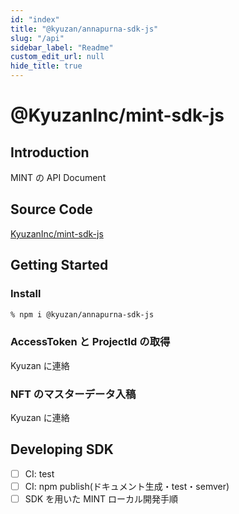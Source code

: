 ```yaml
---
id: "index"
title: "@kyuzan/annapurna-sdk-js"
slug: "/api"
sidebar_label: "Readme"
custom_edit_url: null
hide_title: true
---
```


# @KyuzanInc/mint-sdk-js

## Introduction

MINT の API Document

## Source Code

[KyuzanInc/mint-sdk-js](https://github.com/KyuzanInc/mint-sdk-js)

## Getting Started

### Install

```bash
% npm i @kyuzan/annapurna-sdk-js
```

### AccessToken と ProjectId の取得

Kyuzan に連絡

### NFT のマスターデータ入稿

Kyuzan に連絡

## Developing SDK

- [ ] CI: test
- [ ] CI: npm publish(ドキュメント生成・test・semver)
- [ ] SDK を用いた MINT ローカル開発手順
